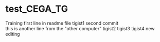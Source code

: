 # test_CEGA_TG
Training 
first line in readme file 
tigist1
second commit  
this is another line from the "other computer"
tigist2
tigist3
tigist4
new editing 
